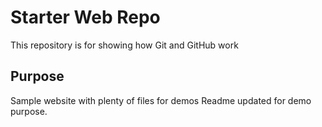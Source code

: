 # Starter Web Repo

This repository is for showing how Git and GitHub work

## Purpose

Sample website with plenty of files for demos
Readme updated for demo purpose.